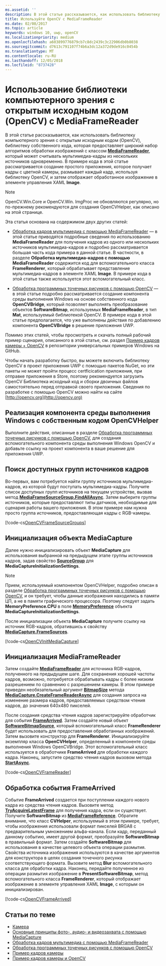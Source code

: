```yaml
---
ms.assetid: ''
description: В этой статье рассказывается, как использовать библиотеку компьютерного зрения с открытым исходным кодом (OpenCV) с классом MediaFrameReader.
title: Используйте OpenCV с MediaFrameReader
ms.date: 02/08/2017
ms.topic: article
keywords: windows 10, uwp, openCV
ms.localizationpriority: medium
ms.openlocfilehash: a603899776879cb7c8dc2439c3c22906db0b8038
ms.sourcegitcommit: d7613c791107f74b6a3dc12a372d9de916c0454b
ms.translationtype: MT
ms.contentlocale: ru-RU
ms.lasthandoff: 12/05/2018
ms.locfileid: "8737428"
---
```

# <a name="use-the-open-source-computer-vision-library-opencv-with-mediaframereader"></a>Использование библиотеки компьютерного зрения с открытым исходным кодом (OpenCV) с MediaFrameReader

В этой статье рассказывается, как использовать библиотеку компьютерного зрения с открытым исходным кодом (OpenCV), библиотеку собственного кода, которая предоставляет широкий набор алгоритмов обработки изображений с классом [**MediaFrameReader**](https://msdn.microsoft.com/library/windows/apps/Windows.Media.Capture.Frames.MediaFrameReader), который может считывать мультимедиа-кадры из нескольких источников одновременно. В примере кода в этой статье рассматривается создание простого приложения, которое получает кадры с цветной камеры, размывает каждый кадр, используя библиотеку OpenCV, и затем отображает обработанное изображение в элементе управления XAML **Image**. 

>[!NOTE]
>OpenCV.Win.Core и OpenCV.Win. ImgProc не обновляются регулярно, но по-прежнему рекомендуются для создания OpenCVHelper, как описано на этой странице.

Эта статья основана на содержимом двух других статей:

* [Обработка кадров мультимедиа с помощью MediaFrameReader](process-media-frames-with-mediaframereader.md) — в этой статье приводятся подробные сведения по использованию **MediaFrameReader** для получения кадров из одного или нескольких источников мультимедиа-кадров и подробно рассматривается большая часть кода примера в данной статье. В частности, в разделе **Обработка мультимедиа-кадров с помощью MediaFrameReader** содержится код для вспомогательного класса **FrameRenderer**, который обрабатывает представление мультимедиа-кадров в элементе XAML **Image**. В примере кода в этой статье также используется этот вспомогательный класс.

* [Обработка программных точечных рисунков с помощью OpenCV](process-software-bitmaps-with-opencv.md) — в этой статье подробно рассматривается создание компонента среды выполнения Windows на основе собственного кода **OpenCVBridge**, который позволяет выполнять преобразование объектов **SoftwareBitmap**, используемых **MediaFrameReader**, в тип **Mat**, используемый библиотекой OpenCV. В примере кода в этой статье предполагается, что уже выполнены действия по добавлению компонента **OpenCVBridge** в решение приложения UWP.

Помимо этих статей, чтобы просмотреть и скачать полный рабочий пример сценария, описанного в этой статье, см. раздел [Пример кадров камеры + OpenCV](https://go.microsoft.com/fwlink/?linkid=854003) в репозитории универсальных примеров Windows на GitHub.

Чтобы начать разработку быстро, вы можете включить библиотеку OpenCV в проект приложения UWP с помощью пакетов NuGet, но эти пакеты не может пройти процесс certficication приложения, при отправке приложения в Store, поэтому рекомендуется загрузить OpenCV Библиотека исходный код и сборки двоичных файлов самостоятельно перед отправкой своего приложения. Сведения по разработке с помощью OpenCV можно найти на сайте [http://opencv.org](http://opencv.org)


## <a name="implement-the-opencvhelper-native-windows-runtime-component"></a>Реализация компонента среды выполнения Windows с собственным кодом OpenCVHelper
Выполните действия, описанные в разделе [Обработка программных точечных рисунков с помощью OpenCV](process-software-bitmaps-with-opencv.md), для создания вспомогательного компонента среды выполнения Windows OpenCV и добавьте ссылку на проект компонента в ваше решение для приложения UWP.

## <a name="find-available-frame-source-groups"></a>Поиск доступных групп источников кадров
Во-первых, вам потребуется найти группу источников мультимедиа-кадров, из которой будут поступать мультимедиа-кадры. Получите список доступных групп источников на текущем устройстве, вызвав метод **[MediaFrameSourceGroup.FindAllAsync](https://docs.microsoft.com/uwp/api/windows.media.capture.frames.mediaframesourcegroup.FindAllAsync)**. Затем выберите группы источников, которые предоставляют типы датчиков, необходимые для сценария работы вашего приложения. В этом примере нам нужна просто группа источников, предоставляющая кадры с RGB-камеры.

[!code-cs[OpenCVFrameSourceGroups](./code/Frames_Win10/Frames_Win10/MainPage.OpenCV.xaml.cs#SnippetOpenCVFrameSourceGroups)]

## <a name="initialize-the-mediacapture-object"></a>Инициализация объекта MediaCapture
Далее нужно инициализировать объект **MediaCapture** для использования выбранной на предыдущем этапе группы источников кадров, задав свойство **[SourceGroup](https://docs.microsoft.com/uwp/api/windows.media.capture.mediacaptureinitializationsettings.SourceGroup)** для **MediaCaptureInitializationSettings**.

> [!NOTE] 
> Прием, используемый компонентом OpenCVHelper, подробно описан в разделе [Обработка программных точечных рисунков с помощью OpenCV](process-software-bitmaps-with-opencv.md), и он требует, чтобы данные изображения находились в памяти ЦП, а не в памяти графического процессора. Поэтому следует задать **MemoryPreference.CPU** в поле **[MemoryPreference](https://docs.microsoft.com/uwp/api/windows.media.capture.mediacaptureinitializationsettings.MemoryPreference)** объекта **MediaCaptureInitializationSettings**.

После инициализации объекта **MediaCapture** получите ссылку на источник RGB-кадров, обратившись к свойству **[MediaCapture.FrameSources](https://docs.microsoft.com/uwp/api/windows.media.capture.mediacapture.FrameSources)**.

[!code-cs[OpenCVInitMediaCapture](./code/Frames_Win10/Frames_Win10/MainPage.OpenCV.xaml.cs#SnippetOpenCVInitMediaCapture)]

## <a name="initialize-the-mediaframereader"></a>Инициализация MediaFrameReader
Затем создайте [**MediaFrameReader**](https://msdn.microsoft.com/library/windows/apps/Windows.Media.Capture.Frames.MediaFrameReader) для источника RGB-кадров, полученного на предыдущем шаге. Для сохранения хорошей частоты кадров, возможно, потребуется обрабатывать кадры с более низким разрешением по сравнению с разрешением камеры. В этом примере приведен необязательный аргумент **[BitmapSize](https://docs.microsoft.com/uwp/api/windows.graphics.imaging.bitmapsize)** метода **[MediaCapture.CreateFrameReaderAsync](https://docs.microsoft.com/uwp/api/windows.media.capture.mediacapture.createframereaderasync)** для создания запроса на изменение размера кадров, предоставляемых средством чтения кадров, до значения 640x480 пикселей.

После создания средства чтения кадров зарегистрируйте обработчик для события **[FrameArrived](https://docs.microsoft.com/uwp/api/windows.media.capture.frames.mediaframereader.FrameArrived)**. Затем создайте новый объект **[SoftwareBitmapSource](https://docs.microsoft.com/uwp/api/windows.ui.xaml.media.imaging.softwarebitmapsource)**, который вспомогательный класс **FrameRenderer** будет использовать для предоставления обработанных изображений. Затем вызовите конструктор для **FrameRenderer**. Инициализируйте экземпляр класса **OpenCVHelper**, определенный в компоненте среды выполнения Windows OpenCVBridge. Этот вспомогательный класс используется в обработчике **FrameArrived** для обработки каждого кадра. Наконец, запустите средство чтения кадров вызовом метода **[StartAsync](https://docs.microsoft.com/uwp/api/windows.media.capture.frames.mediaframereader.StartAsync)**.

[!code-cs[OpenCVFrameReader](./code/Frames_Win10/Frames_Win10/MainPage.OpenCV.xaml.cs#SnippetOpenCVFrameReader)]


## <a name="handle-the-framearrived-event"></a>Обработка события FrameArrived
Событие **FrameArrived** создается при поступлении каждого нового кадра из средства чтения кадров. Вызовите метод **[TryAcquireLatestFrame](https://docs.microsoft.com/uwp/api/windows.media.capture.frames.mediaframereader.TryAcquireLatestFrame)** для получения кадра, если он существует. Получите **SoftwareBitmap** из **[MediaFrameReference](https://docs.microsoft.com/uwp/api/windows.media.capture.frames.mediaframereference)**. Обратите внимание, что класс **CVHelper**, используемый в этом примере, требует, чтобы изображения использовали формат пикселей BRGA8 с предварительным умножением альфа-канала. Если кадр, переданный данному событию, имеет другой формат, преобразуйте **SoftwareBitmap** в правильный формат. Затем создайте **SoftwareBitmap** для использования в качестве целевого объекта операции размытия. Свойства источника изображения используются в качестве аргументов для конструктора в целях создания точечного рисунка соответствующего формата. Вызовите метод **Blur** вспомогательного класса для обработки кадра. Наконец, передайте полученное из операции размытия изображение в **PresentSoftwareBitmap**, метод вспомогательного класса **FrameRenderer**, который отображает изображение в элементе управления XAML **Image**, с которым он инициализирован.

[!code-cs[OpenCVFrameArrived](./code/Frames_Win10/Frames_Win10/MainPage.OpenCV.xaml.cs#SnippetOpenCVFrameArrived)]

## <a name="related-topics"></a>Статьи по теме

* [Камера](camera.md)
* [Основные принципы фото-, аудио- и видеозахвата с помощью MediaCapture](basic-photo-video-and-audio-capture-with-MediaCapture.md)
* [Обработка кадров мультимедиа с помощью MediaFrameReader](process-media-frames-with-mediaframereader.md)
* [Обработка программных точечных рисунков с помощью OpenCV](process-software-bitmaps-with-opencv.md)
* [Пример кадров камеры](http://go.microsoft.com/fwlink/?LinkId=823230)
* [Пример кадров камеры и OpenCV](https://go.microsoft.com/fwlink/?linkid=854003)
 

 




